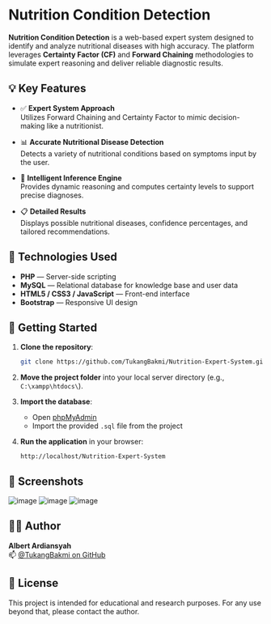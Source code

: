 
# Nutrition Condition Detection

**Nutrition Condition Detection** is a web-based expert system designed to identify and analyze nutritional diseases with high accuracy. The platform leverages **Certainty Factor (CF)** and **Forward Chaining** methodologies to simulate expert reasoning and deliver reliable diagnostic results.

## 💡 Key Features

- ✅ **Expert System Approach**  
  Utilizes Forward Chaining and Certainty Factor to mimic decision-making like a nutritionist.

- 📊 **Accurate Nutritional Disease Detection**  
  Detects a variety of nutritional conditions based on symptoms input by the user.

- 🧠 **Intelligent Inference Engine**  
  Provides dynamic reasoning and computes certainty levels to support precise diagnoses.

- 📋 **Detailed Results**  
  Displays possible nutritional diseases, confidence percentages, and tailored recommendations.

## 🧰 Technologies Used

- **PHP** — Server-side scripting
- **MySQL** — Relational database for knowledge base and user data
- **HTML5 / CSS3 / JavaScript** — Front-end interface
- **Bootstrap** — Responsive UI design

## 🚀 Getting Started

1. **Clone the repository**:
   ```bash
   git clone https://github.com/TukangBakmi/Nutrition-Expert-System.git
   ```

2. **Move the project folder** into your local server directory (e.g., `C:\xampp\htdocs\`).

3. **Import the database**:
   - Open [phpMyAdmin](http://localhost/phpmyadmin)
   - Import the provided `.sql` file from the project

4. **Run the application** in your browser:
   ```
   http://localhost/Nutrition-Expert-System
   ```

## 📸 Screenshots
![image](https://github.com/user-attachments/assets/a5820982-5bb0-4f36-bfd4-b2f97a7513e7)
![image](https://github.com/user-attachments/assets/8da5b926-247b-4664-b99f-73eed1e4235e)
![image](https://github.com/user-attachments/assets/b0b66228-07a3-45e5-844d-e91676b7d373)

## 🙋‍♂️ Author

**Albert Ardiansyah**  
📫 [@TukangBakmi on GitHub](https://github.com/TukangBakmi)

## 📃 License

This project is intended for educational and research purposes. For any use beyond that, please contact the author.
